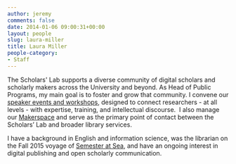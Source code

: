 ```yaml
---
author: jeremy
comments: false
date: 2014-01-06 09:00:31+00:00
layout: people
slug: laura-miller
title: Laura Miller
people-category:
- Staff
---
```


The Scholars' Lab supports a diverse community of digital scholars and scholarly makers across the University and beyond. As Head of Public Programs, my main goal is to foster and grow that community. I convene our [speaker events and workshops](http://scholarslab.org/events/), designed to connect researchers - at all levels - with expertise, training, and intellectual discourse.  I also manage our [Makerspace](http://scholarslab.org/makerspace/) and serve as the primary point of contact between the Scholars’ Lab and broader library services.

I have a background in English and information science, was the librarian on the Fall 2015 voyage of [Semester at Sea](http://www.semesteratsea.org/), and have an ongoing interest in digital publishing and open scholarly communication.


